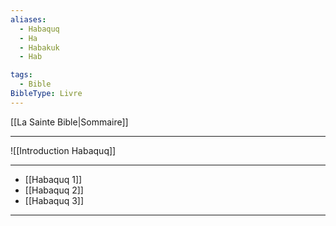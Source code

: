 ```yaml
---
aliases:
  - Habaquq
  - Ha
  - Habakuk
  - Hab

tags:
  - Bible
BibleType: Livre
---
```

[[La Sainte Bible|Sommaire]]

---

![[Introduction Habaquq]]

---
- [[Habaquq 1]] 
- [[Habaquq 2]] 
- [[Habaquq 3]] 


---
